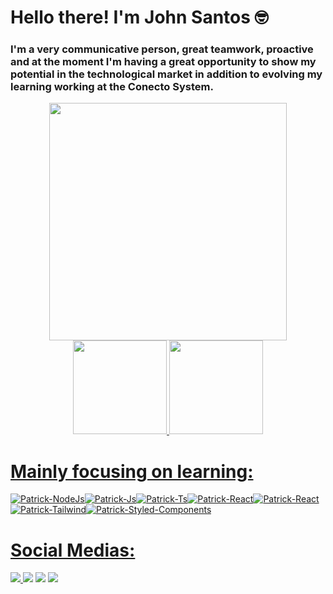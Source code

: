 <h1 align="left">Hello there!  I'm John Santos 🤓</h1>


### I'm a very communicative person, great teamwork, proactive and at the moment I'm having a great opportunity to show my potential in the technological market in addition to evolving my learning working at the Conecto System.

<div align="center">
   <img height="380em" src="https://user-images.githubusercontent.com/70382532/138322189-2db8df52-9dcb-40a0-88a8-c365466bd33d.gif"/>
</div>
<div align="center">
<a href="https://github.com/johnsanttos">
<img height="150em" src="https://github-readme-stats.vercel.app/api?username=johnsanttos&show_icons=true&theme=nightowl&include_all_commits=true&count_private=true"/>
<img height="150em" src="https://github-readme-stats.vercel.app/api/top-langs/?username=johnsanttos&layout=compact&langs_count=7&theme=nightowl"/>

</div> 
  
   # Mainly focusing on learning:
<img alt="Patrick-NodeJs" src="https://img.shields.io/badge/Node.js-339933?style=for-the-badge&logo=nodedotjs&logoColor=white" /><img alt="Patrick-Js" src="https://img.shields.io/badge/JavaScript-323330?style=for-the-badge&logo=javascript&logoColor=F7DF1E"/><img alt="Patrick-Ts" src="https://img.shields.io/badge/TypeScript-007ACC?style=for-the-badge&logo=typescript&logoColor=white"/><img alt="Patrick-React" src="https://img.shields.io/badge/React-20232A?style=for-the-badge&logo=react&logoColor=61DAFB"/><img alt="Patrick-React" src="https://img.shields.io/badge/React_Native-20232A?style=for-the-badge&logo=react&logoColor=61DAFB"/><img alt="Patrick-Tailwind" src="https://img.shields.io/badge/Tailwind_CSS-38B2AC?style=for-the-badge&logo=tailwind-css&logoColor=white" /><img alt="Patrick-Styled-Components" src="https://img.shields.io/badge/styled--components-DB7093?style=for-the-badge&logo=styled-components&logoColor=white" />

# Social Medias:
  

![](https://komarev.com/ghpvc/?username=johnsanttos&style=for-the-badge)
<a href="https://www.linkedin.com/in/john-santos-7b384220b/" target="_blank"><img src="https://img.shields.io/badge/-LinkedIn-%230077B5?style=for-the-badge&logo=linkedin&logoColor=white" target="_blank"></a>
<a href = "josantos.dev91@gmail.com"><img src="https://img.shields.io/badge/Gmail-D14836?style=for-the-badge&logo=gmail&logoColor=white" target="_blank"></a>
<a href="https://www.instagram.com/jhow_.santtos/" target="_blank"><img src="https://img.shields.io/badge/-Instagram-%23E4405F?style=for-the-badge&logo=instagram&logoColor=white" target="_blank"></a>



  
